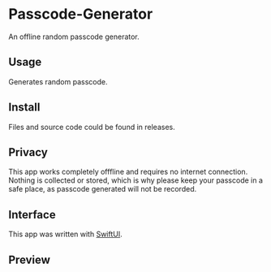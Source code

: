 # Passcode-Generator
An offline random passcode generator.

## Usage
Generates random passcode.

## Install
Files and source code could be found in releases.

## Privacy
This app works completely offfline and requires no internet connection. Nothing is collected or stored, which is why please keep your passcode in a safe place, as passcode generated will not be recorded.

## Interface
This app was written with [SwiftUI](https://developer.apple.com/xcode/swiftui/).


## Preview
